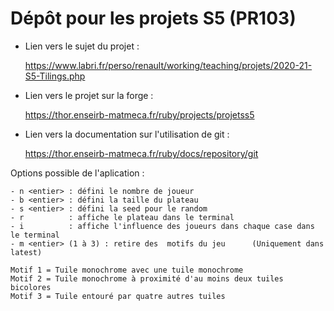 # Dépôt pour les projets S5 (PR103)

- Lien vers le sujet du projet :

	<https://www.labri.fr/perso/renault/working/teaching/projets/2020-21-S5-Tilings.php>

- Lien vers le projet sur la forge :

	<https://thor.enseirb-matmeca.fr/ruby/projects/projetss5>

- Lien vers la documentation sur l'utilisation de git :

	<https://thor.enseirb-matmeca.fr/ruby/docs/repository/git>

Options possible de l'aplication :

	- n <entier> : défini le nombre de joueur
	- b <entier> : défini la taille du plateau
	- s <entier> : défini la seed pour le random
	- r          : affiche le plateau dans le terminal
	- i          : affiche l'influence des joueurs dans chaque case dans le terminal
	- m <entier> (1 à 3) : retire des  motifs du jeu      (Uniquement dans latest)
	
	Motif 1 = Tuile monochrome avec une tuile monochrome
	Motif 2 = Tuile monochrome à proximité d'au moins deux tuiles bicolores
	Motif 3 = Tuile entouré par quatre autres tuiles
	
	
